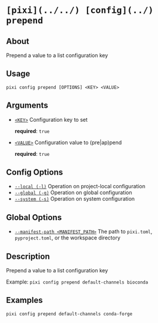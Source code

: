 # `[pixi](../../) [config](../) prepend`

## About

Prepend a value to a list configuration key

## Usage

```text
pixi config prepend [OPTIONS] <KEY> <VALUE>

```

## Arguments

- [`<KEY>`](#arg-%3CKEY%3E) Configuration key to set

  **required**: `true`

- [`<VALUE>`](#arg-%3CVALUE%3E) Configuration value to (pre|ap)pend

  **required**: `true`

## Config Options

- [`--local (-l)`](#arg---local) Operation on project-local configuration
- [`--global (-g)`](#arg---global) Operation on global configuration
- [`--system (-s)`](#arg---system) Operation on system configuration

## Global Options

- [`--manifest-path <MANIFEST_PATH>`](#arg---manifest-path) The path to `pixi.toml`, `pyproject.toml`, or the workspace directory

## Description

Prepend a value to a list configuration key

Example: `pixi config prepend default-channels bioconda`

## Examples

```shell
pixi config prepend default-channels conda-forge

```
